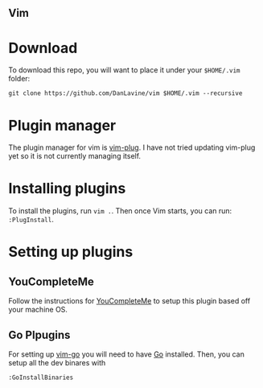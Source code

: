 Vim
---

# Download

To download this repo, you will want to place it under your `$HOME/.vim` folder:

```
git clone https://github.com/DanLavine/vim $HOME/.vim --recursive
```

# Plugin manager

The plugin manager for vim is [vim-plug](https://github.com/junegunn/vim-plug).
I have not tried updating vim-plug yet so it is not currently managing itself.

# Installing plugins

To install the plugins, run `vim .`. Then once Vim starts, you can run: `:PlugInstall`.

# Setting up plugins

## YouCompleteMe

Follow the instructions for [YouCompleteMe](https://github.com/Valloric/YouCompleteMe) to setup
this plugin based off your machine OS.

## Go Plpugins

For setting up [vim-go](https://github.com/fatih/vim-go) you will need to have
[Go](https://golang.org/dl/) installed. Then, you can setup all the dev binares with

```
:GoInstallBinaries
```
